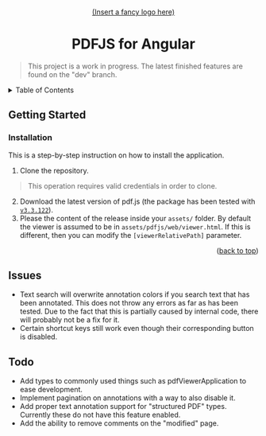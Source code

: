 
<!-- Anchor for the "back to top" links -->
<a id="readme-top"></a>

<!-- Project logo -->
<br />
<div align="center">
  <a href="#">
    (Insert a fancy logo here)
  </a>
  <h1>PDFJS for Angular</h1>
</div>

> This project is a work in progress. The latest finished features are found on the "dev" branch.

<!-- Table of contents -->
<details>
  <summary>Table of Contents</summary>
  <ol>
    <li>
      <a href="#getting-started">Getting Started</a>
    </li>
    <li>
      <a href="#issues">Issues</a>
    </li>
	<li>
      <a href="#todo">Todo</a>
    </li>
  </ol>
</details>



<!-- Getting started -->
## Getting Started

### Installation
This is a step-by-step instruction on how to install the application.
1. Clone the repository.
> This operation requires valid credentials in order to clone.
2. Download the latest version of pdf.js (the package has been tested with [`v3.3.122`](https://github.com/mozilla/pdf.js/releases/tag/v3.3.122)).
3. Please the content of the release inside your `assets/` folder. By default the viewer is assumed to be in `assets/pdfjs/web/viewer.html`. If this is different, then you can modify the `[viewerRelativePath]` parameter.

<p align="right">(<a href="#readme-top">back to top</a>)</p>

<!-- Issues -->
## Issues
- Text search will overwrite annotation colors if you search text that has been annotated. This does not throw any errors as far as has been tested. Due to the fact that this is partially caused by internal code, there will probably not be a fix for it.
- Certain shortcut keys still work even though their corresponding button is disabled.

## Todo
- Add types to commonly used things such as pdfViewerApplication to ease development.
- Implement pagination on annotations with a way to also disable it.
- Add proper text annotation support for "structured PDF" types. Currently these do not have this feature enabled.
- Add the ability to remove comments on the "modified" page.